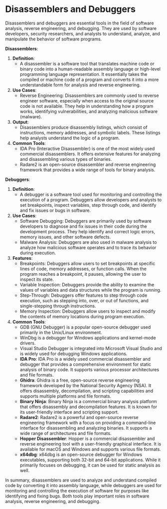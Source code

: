 # Disassemblers and Debuggers

Disassemblers and debuggers are essential tools in the field of software analysis, reverse engineering, and debugging. They are used by software developers, security researchers, and analysts to understand, analyze, and manipulate the behavior of software programs.

**Disassemblers**:

1. **Definition**:
    - A disassembler is a software tool that translates machine code or binary code into a human-readable assembly language or high-level programming language representation. It essentially takes the compiled or machine code of a program and converts it into a more understandable form for analysis and reverse engineering.
2. **Use Cases**:
    - Reverse Engineering: Disassemblers are commonly used to reverse engineer software, especially when access to the original source code is not available. They help in understanding how a program works, identifying vulnerabilities, and analyzing malicious software (malware).
3. **Output**:
    - Disassemblers produce disassembly listings, which consist of instructions, memory addresses, and symbolic labels. These listings help analysts understand the logic of a program.
4. **Common Tools**:
    - IDA Pro (Interactive Disassembler) is one of the most widely used commercial disassemblers. It offers extensive features for analyzing and disassembling various types of binaries.
    - Radare2 is an open-source disassembler and reverse engineering framework that provides a wide range of tools for binary analysis.

**Debuggers**:

1. **Definition**:
    - A debugger is a software tool used for monitoring and controlling the execution of a program. Debuggers allow developers and analysts to set breakpoints, inspect variables, step through code, and identify and fix issues or bugs in software.
2. **Use Cases**:
    - Software Debugging: Debuggers are primarily used by software developers to diagnose and fix issues in their code during the development process. They help identify and correct logic errors, memory issues, and other software defects.
    - Malware Analysis: Debuggers are also used in malware analysis to analyze how malicious software operates and to trace its behavior during execution.
3. **Features**:
    - Breakpoints: Debuggers allow users to set breakpoints at specific lines of code, memory addresses, or function calls. When the program reaches a breakpoint, it pauses, allowing the user to inspect its state.
    - Variable Inspection: Debuggers provide the ability to examine the values of variables and data structures while the program is running.
    - Step-Through: Debuggers offer features to step through code execution, such as stepping into, over, or out of functions, and single-stepping through instructions.
    - Memory Inspection: Debuggers allow users to inspect and modify the contents of memory locations during program execution.
4. **Common Tools**:
    - GDB (GNU Debugger) is a popular open-source debugger used primarily in the Unix/Linux environment.
    - WinDbg is a debugger for Windows applications and kernel-mode drivers.
    - Visual Studio Debugger is integrated into Microsoft Visual Studio and is widely used for debugging Windows applications.
    - **IDA Pro**: IDA Pro is a widely used commercial disassembler and debugger that provides a comprehensive environment for static analysis of binary code. It supports various processor architectures and file formats.
    - **Ghidra**: Ghidra is a free, open-source reverse engineering framework developed by the National Security Agency (NSA). It offers disassembly, decompilation, and scripting capabilities and supports multiple platforms and file formats.
    - **Binary Ninja**: Binary Ninja is a commercial binary analysis platform that offers disassembly and decompilation features. It is known for its user-friendly interface and scripting support.
    - **Radare2**: Radare2 is a powerful and open-source reverse engineering framework with a focus on providing a command-line interface for disassembling and analyzing binaries. It supports a wide range of architectures and file formats.
    - **Hopper Disassembler**: Hopper is a commercial disassembler and reverse engineering tool with a user-friendly graphical interface. It is available for macOS and Windows and supports various file formats.
    - **x64dbg**: x64dbg is an open-source debugger for Windows executables, supporting both 32-bit and 64-bit applications. While it primarily focuses on debugging, it can be used for static analysis as well.

In summary, disassemblers are used to analyze and understand compiled code by converting it into assembly language, while debuggers are used for monitoring and controlling the execution of software for purposes like identifying and fixing bugs. Both tools play important roles in software analysis, reverse engineering, and debugging.